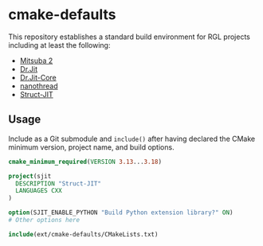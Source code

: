 cmake-defaults
==============

This repository establishes a standard build environment for RGL projects
including at least the following:

- [Mitsuba 2](https://github.com/mitsuba-renderer/mitsuba2)
- [Dr.Jit](https://github.com/mitsuba-renderer/drjit)
- [Dr.Jit-Core](https://github.com/mitsuba-renderer/drjit-core)
- [nanothread](https://github.com/mitsuba-renderer/nanothread)
- [Struct-JIT](https://github.com/mitsuba-renderer/struct-jit)

Usage
-----

Include as a Git submodule and ``include()`` after having declared the CMake
minimum version, project name, and build options.

```cmake
cmake_minimum_required(VERSION 3.13...3.18)

project(sjit
  DESCRIPTION "Struct-JIT"
  LANGUAGES CXX
)

option(SJIT_ENABLE_PYTHON "Build Python extension library?" ON)
# Other options here

include(ext/cmake-defaults/CMakeLists.txt)
```
